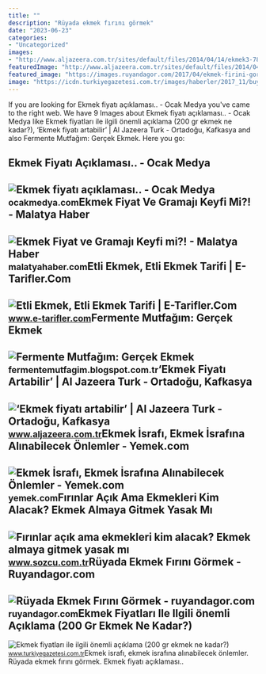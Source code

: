 ```yaml
---
title: ""
description: "Rüyada ekmek fırını görmek"
date: "2023-06-23"
categories:
- "Uncategorized"
images:
- "http://www.aljazeera.com.tr/sites/default/files/2014/04/14/ekmek3-788_1.jpg"
featuredImage: "http://www.aljazeera.com.tr/sites/default/files/2014/04/14/ekmek3-788_1.jpg"
featured_image: "https://images.ruyandagor.com/2017/04/ekmek-firini-gormek-2317.jpg"
image: "https://icdn.turkiyegazetesi.com.tr/images/haberler/2017_11/buyuk/ekmek-fiyatlari-ile-ilgili-onemli-aciklama-200-gr-ekmek-ne-kadar--1510821144.jpg"
---
```


If you are looking for Ekmek fiyatı açıklaması.. - Ocak Medya you've came to the right web. We have 9 Images about Ekmek fiyatı açıklaması.. - Ocak Medya like Ekmek fiyatları ile ilgili önemli açıklama (200 gr ekmek ne kadar?), ‘Ekmek fiyatı artabilir’ | Al Jazeera Turk - Ortadoğu, Kafkasya and also Fermente Mutfağım: Gerçek Ekmek. Here you go:

Ekmek Fiyatı Açıklaması.. - Ocak Medya
--------------------------------------

 ![Ekmek fiyatı açıklaması.. - Ocak Medya](https://ocakmedya.com/wp-content/uploads/2022/03/ekmek-firin.jpg) <small>ocakmedya.com</small>Ekmek Fiyat Ve Gramajı Keyfi Mi?! - Malatya Haber
-------------------------------------------------

 ![Ekmek Fiyat ve Gramajı Keyfi mi?! - Malatya Haber](https://malatyahaber.com/wp-content/uploads/2018/09/ekmek.jpg) <small>malatyahaber.com</small>Etli Ekmek, Etli Ekmek Tarifi | E-Tarifler.Com
----------------------------------------------

 ![Etli Ekmek, Etli Ekmek Tarifi | E-Tarifler.Com](https://www.e-tarifler.com/wp-content/uploads/2014/11/Etliekmek.jpg) <small>www.e-tarifler.com</small>Fermente Mutfağım: Gerçek Ekmek
-------------------------------

 ![Fermente Mutfağım: Gerçek Ekmek](http://3.bp.blogspot.com/-I9U1qdBuRzw/VqCtaO5ZvrI/AAAAAAAAAos/G7DkNYdkTg0/s1600/DSC_0104.JPG) <small>fermentemutfagim.blogspot.com.tr</small>‘Ekmek Fiyatı Artabilir’ | Al Jazeera Turk - Ortadoğu, Kafkasya
---------------------------------------------------------------

 ![‘Ekmek fiyatı artabilir’ | Al Jazeera Turk - Ortadoğu, Kafkasya](http://www.aljazeera.com.tr/sites/default/files/2014/04/14/ekmek3-788_1.jpg) <small>www.aljazeera.com.tr</small>Ekmek İsrafı, Ekmek İsrafına Alınabilecek Önlemler - Yemek.com
--------------------------------------------------------------

 ![Ekmek İsrafı, Ekmek İsrafına Alınabilecek Önlemler - Yemek.com](https://cdn.yemek.com/mncrop/940/625/uploads/2016/11/ekmek-israfi1.jpg) <small>yemek.com</small>Fırınlar Açık Ama Ekmekleri Kim Alacak? Ekmek Almaya Gitmek Yasak Mı
--------------------------------------------------------------------

 ![Fırınlar açık ama ekmekleri kim alacak? Ekmek almaya gitmek yasak mı](https://i.sozcu.com.tr/wp-content/uploads/2020/04/10/iecrop/ekmek-firin-dha_16_9_1586550436.jpg?v=5740225) <small>www.sozcu.com.tr</small>Rüyada Ekmek Fırını Görmek - Ruyandagor.com
-------------------------------------------

 ![Rüyada Ekmek Fırını Görmek - ruyandagor.com](https://images.ruyandagor.com/2017/04/ekmek-firini-gormek-2317.jpg) <small>ruyandagor.com</small>Ekmek Fiyatları Ile Ilgili önemli Açıklama (200 Gr Ekmek Ne Kadar?)
-------------------------------------------------------------------

 ![Ekmek fiyatları ile ilgili önemli açıklama (200 gr ekmek ne kadar?)](https://icdn.turkiyegazetesi.com.tr/images/haberler/2017_11/buyuk/ekmek-fiyatlari-ile-ilgili-onemli-aciklama-200-gr-ekmek-ne-kadar--1510821144.jpg) <small>www.turkiyegazetesi.com.tr</small>Ekmek i̇srafı, ekmek i̇srafına alınabilecek önlemler. Rüyada ekmek fırını görmek. Ekmek fiyatı açıklaması..
